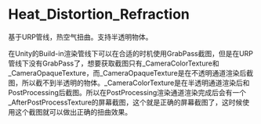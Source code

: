 # Heat_Distortion_Refraction
基于URP管线，热空气扭曲。支持半透明物体。


在Unity的Build-in渲染管线下可以在合适的时机使用GrabPass截图，但是在URP管线下没有GrabPass了，想要获取截图只有_CameraColorTexture和_CameraOpaqueTexture，而_CameraOpaqueTexture是在不透明通道渲染后截图，所以截不到半透明的物体。_CameraColorTexture是在半透明通道渲染后和PostProcessing后截图。所以在PostProcessing渲染通道渲染完成后会有一个_AfterPostProcessTexture的屏幕截图，这个就是正确的屏幕截图了，这时候使用这个截图就可以做出正确的扭曲效果。
